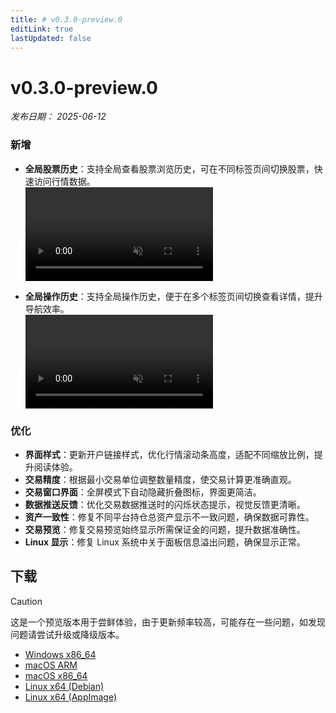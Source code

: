 ```yaml
---
title: # v0.3.0-preview.0
editLink: true
lastUpdated: false
---
```


# v0.3.0-preview.0 <Badge type="warning" text="preview" />

_发布日期： 2025-06-12_

### 新增

- **全局股票历史**：支持全局查看股票浏览历史，可在不同标签页间切换股票，快速访问行情数据。  
  <video src="https://assets.lbctrl.com/uploads/a2afc60f-fc5b-4baf-8d1c-d1ca2fc03d9a/global_stock_history.mp4" autoplay muted loop>
  </video>

- **全局操作历史**：支持全局操作历史，便于在多个标签页间切换查看详情，提升导航效率。  
  <video src="https://assets.lbctrl.com/uploads/2fd01841-0ba8-4dae-b624-89013f040570/global_navigation.mp4" autoplay muted loop>
  </video>

### 优化

- **界面样式**：更新开户链接样式，优化行情滚动条高度，适配不同缩放比例，提升阅读体验。
- **交易精度**：根据最小交易单位调整数量精度，使交易计算更准确直观。
- **交易窗口界面**：全屏模式下自动隐藏折叠图标，界面更简洁。
- **数据推送反馈**：优化交易数据推送时的闪烁状态提示，视觉反馈更清晰。
- **资产一致性**：修复不同平台持仓总资产显示不一致问题，确保数据可靠性。
- **交易预览**：修复交易预览始终显示所需保证金的问题，提升数据准确性。
- **Linux 显示**：修复 Linux 系统中关于面板信息溢出问题，确保显示正常。

## 下载

> [!CAUTION]
> 这是一个预览版本用于尝鲜体验，由于更新频率较高，可能存在一些问题，如发现问题请尝试升级或降级版本。

- [Windows x86_64](https://assets.lbkrs.com/github/release/longbridge-desktop/preview/longbridge-v0.3.0-preview.0-windows-x86_64.exe)
- [macOS ARM](https://assets.lbkrs.com/github/release/longbridge-desktop/preview/longbridge-v0.3.0-preview.0-macos-aarch64.dmg)
- [macOS x86_64](https://assets.lbkrs.com/github/release/longbridge-desktop/preview/longbridge-v0.3.0-preview.0-macos-x86_64.dmg)
- [Linux x64 (Debian)](https://assets.lbkrs.com/github/release/longbridge-desktop/preview/longbridge-v0.3.0-preview.0-linux-x86_64.deb)
- [Linux x64 (AppImage)](https://assets.lbkrs.com/github/release/longbridge-desktop/preview/longbridge-v0.3.0-preview.0-linux-x86_64.AppImage)
